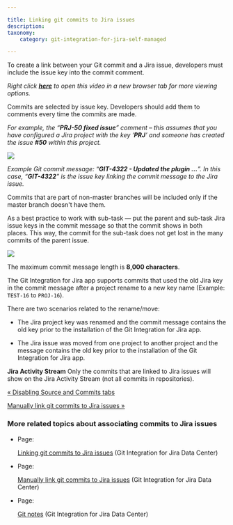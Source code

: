 ```yaml
---

title: Linking git commits to Jira issues
description:
taxonomy:
    category: git-integration-for-jira-self-managed

---
```

To create a link between your Git commit and a Jira issue, developers must include the issue key into the commit comment.

_Right click_ [_**here**_](https://bigbrassband.wistia.com/medias/qmumdo048n) _to open this video in a new browser tab for more viewing options._


Commits are selected by issue key. Developers should add them to comments every time the commits are made.

_For example, the “**PRJ-50 fixed issue**” comment – this assumes that you have configured a Jira project with the key ‘**PRJ**’ and someone has created the issue **#50** within this project._

![](https://bigbrassband.atlassian.net/wiki/download/thumbnails/1930398265/gitserver-jira-issue-git-commits-tab-view.png?version=1&modificationDate=1641369478236&cacheVersion=1&api=v2&width=680&height=302)

_Example Git commit message: “**GIT-4322 - Updated the plugin …**”._
_In this case, “**GIT-4322**” is the issue key linking the commit message to the Jira issue._

Commits that are part of non-master branches will be included only if the master branch doesn't have them.


As a best practice to work with sub-task — put the parent and sub-task Jira issue keys in the commit message so that the commit shows in both places. This way, the commit for the sub-task does not get lost in the many commits of the parent issue.

![](https://bigbrassband.atlassian.net/wiki/download/thumbnails/1930398265/gitserver-git-commits-tab-view-subtask.png?version=1&modificationDate=1641369522246&cacheVersion=1&api=v2&width=655&height=253)

The maximum commit message length is **8,000 characters**.


The Git Integration for Jira app supports commits that used the old Jira key in the commit message after a project rename to a new key name (Example: `TEST-16` to `PROJ-16`).

There are two scenarios related to the rename/move:

*   The Jira project key was renamed and the commit message contains the old key prior to the installation of the Git Integration for Jira app.

*   The Jira issue was moved from one project to another project and the message contains the old key prior to the installation of the Git Integration for Jira app.


**Jira Activity Stream**
Only the commits that are linked to Jira issues will show on the Jira Activity Stream (not all commits in repositories).

[« Disabling Source and Commits tabs](/wiki/spaces/GIJDC/pages/1930398249/Disabling+Source+and+Commits+tabs)

[Manually link git commits to Jira issues »](/wiki/spaces/GIJDC/pages/1930398296/Manually+link+git+commits+to+Jira+issues)

### More related topics about associating commits to Jira issues

*   Page:

    [Linking git commits to Jira issues](/wiki/spaces/GIJDC/pages/1930398265/Linking+git+commits+to+Jira+issues) (Git Integration for Jira Data Center)

*   Page:

    [Manually link git commits to Jira issues](/wiki/spaces/GIJDC/pages/1930398296/Manually+link+git+commits+to+Jira+issues) (Git Integration for Jira Data Center)

*   Page:

    [Git notes](/wiki/spaces/GIJDC/pages/1930398342/Git+notes) (Git Integration for Jira Data Center)
